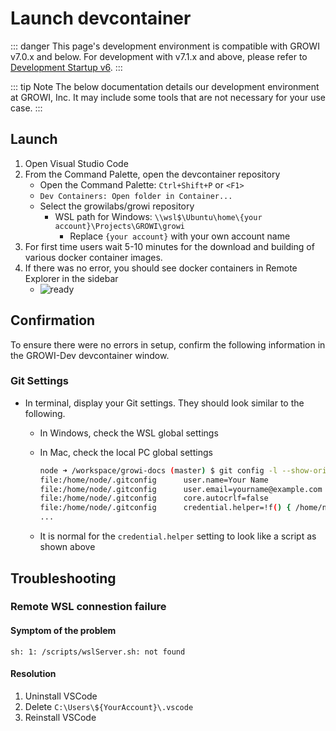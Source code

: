 # Launch devcontainer

::: danger
This page's development environment is compatible with GROWI v7.0.x and below.
For development with v7.1.x and above, please refer to [Development Startup v6](../startup-v6/dev-env.html).
:::

::: tip Note
The below documentation details our development environment at GROWI, Inc. It may include some tools that are not necessary for your use case.
:::

## Launch

1. Open Visual Studio Code
1. From the Command Palette, open the devcontainer repository
    * Open the Command Palette: `Ctrl+Shift+P` or `<F1>`
    * `Dev Containers: Open folder in Container...`
    * Select the growilabs/growi repository
        * WSL path for Windows: `\\wsl$\Ubuntu\home\{your account}\Projects\GROWI\growi`
            * Replace `{your account}` with your own account name
1. For first time users wait 5-10 minutes for the download and building of various docker container images.
1. If there was no error, you should see docker containers in Remote Explorer in the sidebar
    * <img :src="$withBase('/assets/images/growi-dev-ready.png')" alt="ready">


## Confirmation

To ensure there were no errors in setup, confirm the following information in the GROWI-Dev devcontainer window.


### Git Settings

* In terminal, display your Git settings.  They should look similar to the following.
  * In Windows, check the WSL global settings
  * In Mac, check the local PC global settings

    ```bash
    node ➜ /workspace/growi-docs (master) $ git config -l --show-origin
    file:/home/node/.gitconfig      user.name=Your Name
    file:/home/node/.gitconfig      user.email=yourname@example.com
    file:/home/node/.gitconfig      core.autocrlf=false
    file:/home/node/.gitconfig      credential.helper=!f() { /home/node/.vscode-server/bin/a5d1cc28bb5da32ec67e86cc50f84c67cc690321/node /tmp/vscode-remote-containers-c717012556037588bd78c4b869724bf548d49841.js $*; }; f
    ...
    ```

  * It is normal for the `credential.helper` setting to look like a script as shown above
  


## Troubleshooting

### Remote WSL connestion failure

#### Symptom of the problem

```
sh: 1: /scripts/wslServer.sh: not found
```

#### Resolution

1. Uninstall VSCode
1. Delete `C:\Users\${YourAccount}\.vscode`
1. Reinstall VSCode
